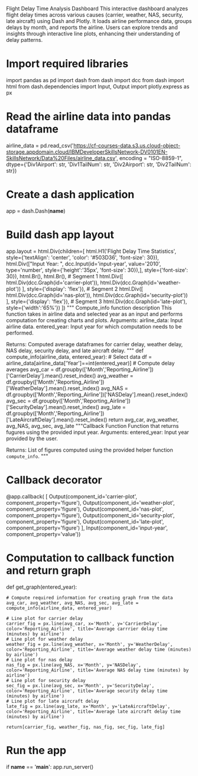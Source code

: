 Flight Delay Time Analysis Dashboard
This interactive dashboard analyzes flight delay times across various causes (carrier, weather, NAS, security, late aircraft) using Dash and Plotly. It loads airline performance data, groups delays by month, and reports the airline. Users can explore trends and insights through interactive line plots, enhancing their understanding of delay patterns.

# Import required libraries
import pandas as pd
import dash
from dash import dcc
from dash import html
from dash.dependencies import Input, Output
import plotly.express as px
# Read the airline data into pandas dataframe
airline_data =  pd.read_csv('https://cf-courses-data.s3.us.cloud-object-storage.appdomain.cloud/IBMDeveloperSkillsNetwork-DV0101EN-SkillsNetwork/Data%20Files/airline_data.csv', 
                            encoding = "ISO-8859-1",
                            dtype={'Div1Airport': str, 'Div1TailNum': str, 
                                   'Div2Airport': str, 'Div2TailNum': str})
# Create a dash application
app = dash.Dash(__name__)
# Build dash app layout
app.layout = html.Div(children=[ html.H1('Flight Delay Time Statistics', 
                                style={'textAlign': 'center', 'color': '#503D36',
                                'font-size': 30}),
                                html.Div(["Input Year: ", dcc.Input(id='input-year', value='2010', 
                                type='number', style={'height':'35px', 'font-size': 30}),], 
                                style={'font-size': 30}),
                                html.Br(),
                                html.Br(), 
                                # Segment 1
                                html.Div([
                                        html.Div(dcc.Graph(id='carrier-plot')),
                                        html.Div(dcc.Graph(id='weather-plot'))
                                ], style={'display': 'flex'}),
                                # Segment 2
                                html.Div([
                                        html.Div(dcc.Graph(id='nas-plot')),
                                        html.Div(dcc.Graph(id='security-plot'))
                                ], style={'display': 'flex'}),
                                # Segment 3
                                html.Div(dcc.Graph(id='late-plot'), style={'width':'65%'})
                                ])
""" Compute_info function description
This function takes in airline data and selected year as an input and performs computation for creating charts and plots.
Arguments:
    airline_data: Input airline data.
    entered_year: Input year for which computation needs to be performed.
    
Returns:
    Computed average dataframes for carrier delay, weather delay, NAS delay, security delay, and late aircraft delay.
"""
def compute_info(airline_data, entered_year):
    # Select data
    df =  airline_data[airline_data['Year']==int(entered_year)]
    # Compute delay averages
    avg_car = df.groupby(['Month','Reporting_Airline'])['CarrierDelay'].mean().reset_index()
    avg_weather = df.groupby(['Month','Reporting_Airline'])['WeatherDelay'].mean().reset_index()
    avg_NAS = df.groupby(['Month','Reporting_Airline'])['NASDelay'].mean().reset_index()
    avg_sec = df.groupby(['Month','Reporting_Airline'])['SecurityDelay'].mean().reset_index()
    avg_late = df.groupby(['Month','Reporting_Airline'])['LateAircraftDelay'].mean().reset_index()
    return avg_car, avg_weather, avg_NAS, avg_sec, avg_late
"""Callback Function
Function that returns fugures using the provided input year.
Arguments:
    entered_year: Input year provided by the user.
    
Returns:
    List of figures computed using the provided helper function `compute_info`.
"""
# Callback decorator
@app.callback( [
               Output(component_id='carrier-plot', component_property='figure'),
               Output(component_id='weather-plot', component_property='figure'),
               Output(component_id='nas-plot', component_property='figure'),
               Output(component_id='security-plot', component_property='figure'),
               Output(component_id='late-plot', component_property='figure')
               ],
               Input(component_id='input-year', component_property='value'))
# Computation to callback function and return graph
def get_graph(entered_year):
    
    # Compute required information for creating graph from the data
    avg_car, avg_weather, avg_NAS, avg_sec, avg_late = compute_info(airline_data, entered_year)
            
    # Line plot for carrier delay
    carrier_fig = px.line(avg_car, x='Month', y='CarrierDelay', color='Reporting_Airline', title='Average carrrier delay time (minutes) by airline')
    # Line plot for weather delay
    weather_fig = px.line(avg_weather, x='Month', y='WeatherDelay', color='Reporting_Airline', title='Average weather delay time (minutes) by airline')
    # Line plot for nas delay
    nas_fig = px.line(avg_NAS, x='Month', y='NASDelay', color='Reporting_Airline', title='Average NAS delay time (minutes) by airline')
    # Line plot for security delay
    sec_fig = px.line(avg_sec, x='Month', y='SecurityDelay', color='Reporting_Airline', title='Average security delay time (minutes) by airline')
    # Line plot for late aircraft delay
    late_fig = px.line(avg_late, x='Month', y='LateAircraftDelay', color='Reporting_Airline', title='Average late aircraft delay time (minutes) by airline')
            
    return[carrier_fig, weather_fig, nas_fig, sec_fig, late_fig]
# Run the app
if __name__ == '__main__':
    app.run_server()
